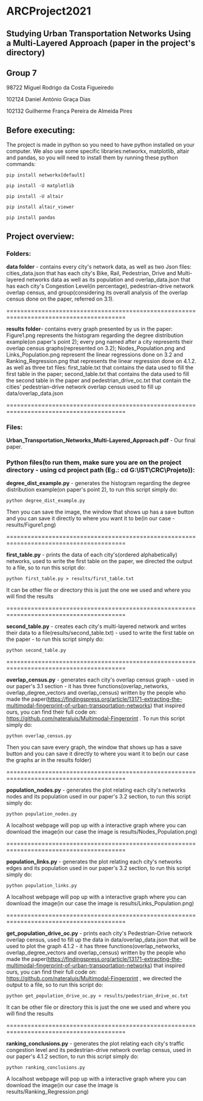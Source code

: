 # ARCProject2021

## Studying Urban Transportation Networks Using a Multi-Layered Approach (paper in the project's directory)

## Group 7

98722	Miguel Rodrigo da Costa Figueiredo
	
102124	Daniel António Graça Dias
	
102132	Guilherme França Pereira de Almeida Pires



## Before executing:

The project is made in python so you need to have python installed on your computer. We also use some specific libraries:networkx, matplotlib, altair and pandas, so
you will need to install  them by running these python commands:

	pip install networkx[default]
	
	pip install -U matplotlib
	
	pip install -U altair
	
	pip install altair_viewer
	
	pip install pandas
	


## Project overview:


### Folders:

**data folder** - contains every city's network data, as well as two Json files: cities_data.json that has each city's Bike, Rail, Pedestrian, Drive and Multi-layered networks data as well as its population and overlap_data.json that has each city's Congestion Level(in percentage), pedestrian-drive network overlap census, and group(considering its overall analysis of the overlap census done on the paper, referred on 3.1).

========================================================================================

**results folder**- contains every graph presented by us in the paper: Figure1.png represents the histogram regarding the degree distribution example(on paper's point 2); every png named after a city represents their overlap census graphs(represented on 3.2); Nodes_Population.png and Links_Population.png represent the linear regressions done on 3.2 and Ranking_Regression.png that represents the linear regression done on 4.1.2. as well as three txt files: first_table.txt that contains the data used to fill the first table in the paper; second_table.txt that contains the data used to fill the second table in the paper and pedestrian_drive_oc.txt that contain the cities' pedestrian-drive network overlap census used to fill up data/overlap_data.json

========================================================================================

### Files:
**Urban_Transportation_Networks_Multi-Layered_Approach.pdf** - Our final paper.


### Python files(to run them, make sure you are on the project directory - using cd project path (Eg.: cd G:\IST\CRC\Projeto)):



**degree_dist_example.py** - generates the histogram regarding the degree distribution example(on paper's point 2), to run this script simply do:

	python degree_dist_example.py
	
Then you can save the image, the window that shows up has a save button and you can save it directly to where you want it to be(in our case - results/Figure1.png)

========================================================================================

**first_table.py** - prints the data of each city's(ordered alphabetically) networks, used to write the first table on the paper, we directed the output to a file, so to run this script do:

	python first_table.py > results/first_table.txt 
	
It can be other file or directory this is just the one we used and where you will find the results

========================================================================================

**second_table.py** - creates each city's multi-layered network and writes their data to a file(results/second_table.txt) - used to write the first table on the paper - to run this script simply do:
	
	python second_table.py

========================================================================================

**overlap_census.py** - generates each city's overlap census graph - used in our paper's 3.1 section - it has three functions(overlap_networks, overlap_degree_vectors and overlap_census) written by the people who made the paper(https://findingspress.org/article/13171-extracting-the-multimodal-fingerprint-of-urban-transportation-networks) that inspired ours, you can find their full code on: https://github.com/nateraluis/Multimodal-Fingerprint . To run this script simply do:

	python overlap_census.py

Then you can save every graph, the window that shows up has a save button and you can save it directly to where you want it to be(in our case the graphs ar in the results folder)

========================================================================================

**population_nodes.py** - generates the plot relating each city's networks nodes and its population used in our paper's 3.2 section, to run this script simply do:

	python population_nodes.py

A localhost webpage will pop up with a interactive graph where you can download the image(in our case the image is results/Nodes_Population.png)

========================================================================================

**population_links.py** - generates the plot relating each city's networks edges and its population used in our paper's 3.2 section, to run this script simply do:
		
	python population_links.py

A localhost webpage will pop up with a interactive graph where you can download the image(in our case the image is results/Links_Population.png)

========================================================================================

**get_population_drive_oc.py** - prints each city's Pedestrian-Drive network overlap census, used to fill up the data in data/overlap_data.json that will be used to plot the graph 4.1.2 - it has three functions(overlap_networks, overlap_degree_vectors and overlap_census) written by the people who made the paper(https://findingspress.org/article/13171-extracting-the-multimodal-fingerprint-of-urban-transportation-networks) that inspired ours, you can find their full code on: https://github.com/nateraluis/Multimodal-Fingerprint , we directed the output to a file, so to run this script do:
		
   	python get_population_drive_oc.py > results/pedestrian_drive_oc.txt 

It can be other file or directory this is just the one we used and where you will find the results

========================================================================================

**ranking_conclusions.py** - generates the plot relating each city's traffic congestion level and its pedestrian-drive network overlap census, used in our paper's 4.1.2 section, to run this script simply do:
	
	python ranking_conclusions.py

A localhost webpage will pop up with a interactive graph where you can download the image(in our case the image is results/Ranking_Regression.png)
